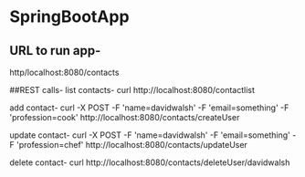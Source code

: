 # SpringBootApp

## URL to run app-
http/localhost:8080/contacts

##REST calls-
list contacts-
curl http://localhost:8080/contactlist

add contact-
 curl -X POST -F 'name=davidwalsh' -F 'email=something' -F 'profession=cook' http://localhost:8080/contacts/createUser
 
update contact-
curl -X POST -F 'name=davidwalsh' -F 'email=something' -F 'profession=chef' http://localhost:8080/contacts/updateUser

delete contact-
curl http://localhost:8080/contacts/deleteUser/davidwalsh


